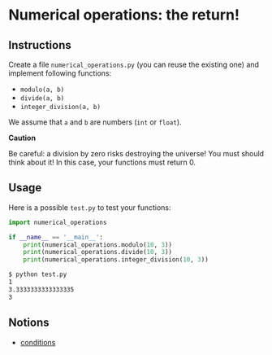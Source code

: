 # Numerical operations: the return!

## Instructions

Create a file `numerical_operations.py` (you can reuse the existing one) and implement following functions:

* `modulo(a, b)`
* `divide(a, b)`
* `integer_division(a, b)`

We assume that `a` and `b` are numbers (`int` or `float`).

**Caution**

Be careful: a division by zero risks destroying the universe! You must should think about it! In this case, your functions must return 0.

## Usage

Here is a possible `test.py` to test your functions:

```python
import numerical_operations

if __name__ == '__main__':
    print(numerical_operations.modulo(10, 3))
    print(numerical_operations.divide(10, 3))
    print(numerical_operations.integer_division(10, 3))
```

```bash
$ python test.py
1
3.3333333333333335
3
```

## Notions

* [conditions](https://www.w3schools.com/python/python_conditions.asp)

